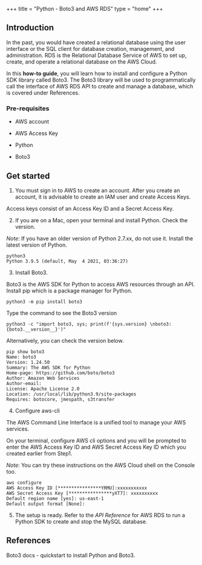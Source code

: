 +++
title = "Python - Boto3 and AWS RDS"
type = "home"
+++

## Introduction

In the past, you would have created a relational database using the user interface or the SQL client for database creation, management, and administration. RDS is the Relational Database Service of AWS to set up, create, and operate a relational database on the AWS Cloud. 

In this **how-to guide**, you will learn how to install and configure a Python SDK library called Boto3. The Boto3 library will be used to programmatically call the interface of AWS RDS API to create and manage a database, which is covered under References.

### Pre-requisites

- AWS account

- AWS Access Key

- Python

- Boto3

## Get started

1. You must sign in to AWS to create an account. After you create an account, it is advisable to create an IAM user and create Access Keys.

Access keys consist of an Access Key ID and a Secret Access Key. 

2. If you are on a Mac, open your terminal and install Python. Check the version.

*Note*: If you have an older version of Python 2.7.xx, do not use it. Install the latest version of Python.

    python3
    Python 3.9.5 (default, May  4 2021, 03:36:27) 

3. Install Boto3. 

Boto3 is the AWS SDK for Python to access AWS resources through an API. Install pip which is a package manager for Python.

    python3 -m pip install boto3

Type the command to see the Boto3 version

    python3 -c "import boto3, sys; print(f'{sys.version} \nboto3: {boto3.__version__}')"

Alternatively, you can check the version below.

    pip show boto3
    Name: boto3
    Version: 1.24.50
    Summary: The AWS SDK for Python
    Home-page: https://github.com/boto/boto3
    Author: Amazon Web Services
    Author-email: 
    License: Apache License 2.0
    Location: /usr/local/lib/python3.9/site-packages
    Requires: botocore, jmespath, s3transfer

4. Configure aws-cli

The AWS Command Line Interface is a unified tool to manage your AWS services.

On your terminal, configure AWS cli options and you will be prompted to enter the AWS Access Key ID and AWS Secret Access Key ID which you created earlier from Step1.

*Note*: You can try these instructions on the AWS Cloud shell on the Console too.

    aws configure
    AWS Access Key ID [****************YRMU]:xxxxxxxxxxx
    AWS Secret Access Key [****************yXT7]: xxxxxxxxxx
    Default region name [yes]: us-east-1
    Default output format [None]: 

5. The setup is ready. Refer to the *API Reference* for AWS RDS to run a Python SDK to create and stop the MySQL database.

## References

Boto3 docs - quickstart to install Python and Boto3.

